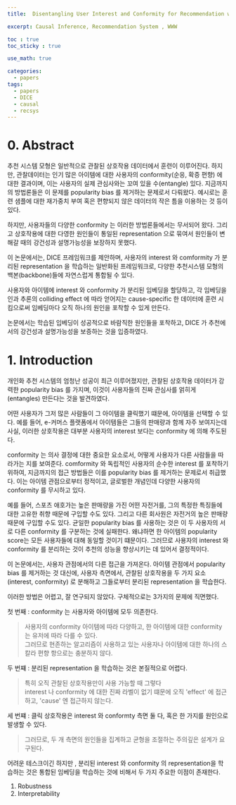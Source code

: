 ```yaml
---
title:  Disentangling User Interest and Conformity for Recommendation with Causal Embedding(WWW 2021)

excerpt: Causal Inference, Recommendation System , WWW

toc : true
toc_sticky : true  

use_math: true

categories:
  - papers
tags:
  - papers
  - DICE
  - causal
  - recsys
---
```


# 0. Abstract
추천 시스템 모형은 일반적으로 관찰된 상호작용 데이터에서 훈련이 이루어진다. 하지만, 관찰데이터는 인기 많은 아이템에 대한 사용자의
conformity(순응, 확증 편향) 에 대한 결과이며, 이는 사용자의 실제 관심사와는 꼬여 있을 수(entangle) 있다. 지금까지의
방법론들은 이 문제를 popularity bias 를 제거하는 문제로서 다뤄왔다. 예시로는 훈련 샘플에 대한 재가중치 부여 혹은
편향되지 않은 데이터의 작은 틈을 이용하는 것 등이 있다.

하지만, 사용자들의 다양한 conformity 는 이러한 방법론들에서는
무서되어 왔다. 그리고 상호작용에 대한 다영한 원인들이 통일된 representation 으로 묶여서 원인들이 변해갈 때의
강건성과 설명가능성을 보장하지 못했다. 

이 논문에서는, DICE 프레임워크를 제안하며, 사용자의 interest 와 comformity 가 분리된
representation 을 학습하는 일반화된 프레임워크로, 다양한 추천시스템 모형의 백본(backbone)들에 자연스럽게 통합될 수 있다.

사용자와 아이템에  interest 와 conformity 가 분리된 임베딩을 할당하고, 각 임베딩을 인과 추론의 colliding effect 에 따라 얻어지는
cause-specific 한 데이터에 훈련 시킴으로써 임베딩마다 오직 하나의 원인을 포착할 수 있게 만든다. 

논문에서는 학습된 입베딩이 성공적으로 바람직한 원인들을 포착하고, DICE 가 추천에서의 강건성과 설명가능성을 보증하는 것을 입증하였다.

# 1. Introduction

개인화 추천 시스템의 엄청난 성공이 최근 이루어졌지만, 관찰된 상호작용 데이터가 강력한 popularity bias 를 가지며, 이것이
사용자들의 진짜 관심사를 얽히게(entangles) 만든다는 것을 발견하였다. 

어떤 사용자가 그저 많은 사람들이 그 아이템을 클릭했기 떄문에, 아이템을 선택할 수 있다. 예를 들어, e-커머스 플랫폼에서
아이템들은 그들의 판매량과 함께 자주 보여지는데 사실, 이러한 상호작용은 대부분 사용자의 interest 보다는 conformity 에
의해 주도된다.  

conformity 는 의사 결정에 대한 중요한 요소로서, 어떻게 사용자가 다른 사람들을 따라가는 지를 보여준다. comformity 와
독립적인 사용자의 순수한 interest 를 포착하기 위하여, 지금까지의 접근 방법들은 이를 popularity bias 를 제거하는
문제로서 취급했다. 이는 아이템 관점으로부터 정적이고, 글로벌한 개념인데 다양한 사용자의 conformity 를 무시하고 있다.

예를 들어, 스포츠 애호가는 높은 판매량을 가진 어떤 자전거를, 그의 특정한 특징들에 대한 고유한 취향 때문에 구입할 수도 있다.
그리고 다른 회사원은 자전거의 높은 판매량 때문에 구입할 수도 있다. 균일한 popularity bias 를 사용하는 것은 이
두 사용자의 서로 다른 conformity 를 구분하는 것에 실패한다. 왜냐하면 한 아이템의 popularity score는 모든
사용자들에 대해 동일할 것이기 떄문이다. 그러므로 사용자의 interest 와 conformity 를 분리하는 것이 추천의 성능을
향상시키는 데 있어서 결정적이다.

이 논문에서는, 사용자 관점에서의 다른 접근을 가져온다. 아이템 관점에서 popularity bias 를 제거하는 것 대신에,
사용자 측면에서, 관찰된 상호작용을 두 가지 요소 (interest, conformity) 로 분해하고 그들로부터 
분리된 representation 을 학습한다. 

이러한 방법은 어렵고, 잘 연구되지 않았다. 구체적으로는 3가지의 문제에 직면했다.

첫 번째 : conformity 는 사용자와 아이템에 모두 의존한다.
> 사용자의 conformity 아이템에 따라 다양하고, 한 아이템에 대한 conformity 는 유저에 따라 다를 수 있다. <br>
> 그러므로 현존하는 알고리즘이 사용하고 있는 사용자나 아이템에 대한 하나의 스칼라 편향 항으로는 충분하지 않다.

두 번쨰 : 분리된 representation 을 학습하는 것은 본질적으로 어렵다.
> 특히 오직 관찰된 상호작용만이 사용 가능할 때 그렇다 <br>
> interest 나 conformity 에 대한 진짜 라벨이 없기 떄문에 오직 'effect' 에 접근하고, 'cause' 엔 접근하지 않는다.

세 번쨰 : 클릭 상호작용은 interest 와 conformty 측면 둘 다, 혹은 한 가지를 원인으로 발생할 수 있다.
> 그러므로, 두 개 측면의 원인들을 집계하고 균형을 조절하는 주의깊은 설계가 요구된다.


어려운 테스크이긴 하지만 , 분리된 interest 와 conformity 의 representation을 학습하는 것은 통합된 임베딩을 학습하는 것에 
비해서 두 가지 주요한 이점이 존재한다.

1. Robustness
2. Interpretability